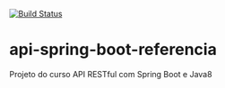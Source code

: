 [![Build Status](https://travis-ci.org/rinaldo-santana/api-spring-boot-referencia.svg?branch=master)](https://travis-ci.org/rinaldo-santana/api-spring-boot-referencia)

# api-spring-boot-referencia
Projeto do curso API RESTful com Spring Boot e Java8
